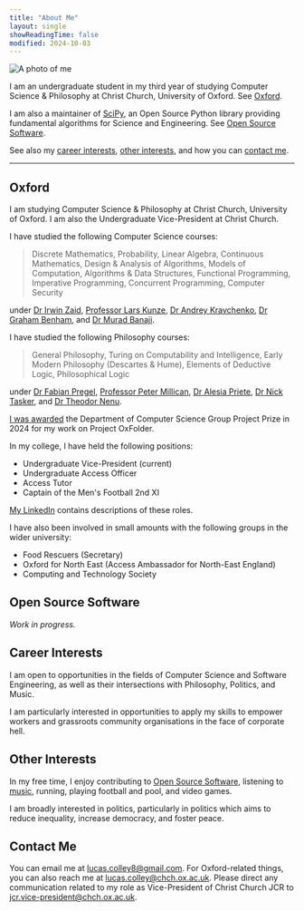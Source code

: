 ```yaml
---
title: "About Me"
layout: single
showReadingTime: false
modified: 2024-10-03
---
```


![A photo of me](/lucas-headshot.jpg)

I am an undergraduate student in my third year of studying
Computer Science & Philosophy at Christ Church, University of Oxford.
See [Oxford](#oxford).

I am also a maintainer of [SciPy], an Open Source Python library providing
fundamental algorithms for Science and Engineering.
See [Open Source Software](#open-source-software).

See also my [career interests](#career-interests), [other interests](#other-interests),
and how you can [contact me](#contact-me).

[SciPy]: https://scipy.org

---

## Oxford

I am studying Computer Science & Philosophy at Christ Church, University of Oxford.
I am also the Undergraduate Vice-President at Christ Church.

I have studied the following Computer Science courses:

> Discrete Mathematics, Probability, Linear Algebra, Continuous Mathematics,
> Design & Analysis of Algorithms, Models of Computation, Algorithms & Data Structures,
> Functional Programming, Imperative Programming, Concurrent Programming,
> Computer Security

under [Dr Irwin Zaid], [Professor Lars Kunze], [Dr Andrey Kravchenko],
[Dr Graham Benham], and [Dr Murad Banaji].

[Dr Irwin Zaid]: https://www.chch.ox.ac.uk/people/dr-irwin-zaid
[Professor Lars Kunze]: https://people.uwe.ac.uk/Person/LarsKunze
[Dr Andrey Kravchenko]: https://www.chch.ox.ac.uk/people/dr-andrey-kravchenko
[Dr Graham Benham]: https://people.ucd.ie/graham.benham
[Dr Murad Banaji]: https://muradbanaji.github.io

I have studied the following Philosophy courses:

> General Philosophy, Turing on Computability and Intelligence,
> Early Modern Philosophy (Descartes & Hume), Elements of Deductive Logic,
> Philosophical Logic

under [Dr Fabian Pregel], [Professor Peter Millican], [Dr Alesia Priete],
[Dr Nick Tasker], and [Dr Theodor Nenu].

[Dr Fabian Pregel]: https://www.fabianpregel.net
[Professor Peter Millican]: https://www.millican.org
[Dr Alesia Priete]: https://alesiapreite.com
[Dr Nick Tasker]: https://www.hertford.ox.ac.uk/staff/dr-nick-tasker
[Dr Theodor Nenu]: https://www.philosophy.ox.ac.uk/people/theodor-nenu

[I was awarded](https://www.cs.ox.ac.uk/news/2322-full.html) the
Department of Computer Science Group Project Prize in 2024 for my work on
Project OxFolder.

In my college, I have held the following positions:

- Undergraduate Vice-President (current)
- Undergraduate Access Officer
- Access Tutor
- Captain of the Men's Football 2nd XI

[My LinkedIn] contains descriptions of these roles.

[My LinkedIn]: https://www.linkedin.com/in/lucascolley0/

I have also been involved in small amounts with the following groups
in the wider university:

- Food Rescuers (Secretary)
- Oxford for North East (Access Ambassador for North-East England)
- Computing and Technology Society

## Open Source Software

*Work in progress.*

## Career Interests

I am open to opportunities in the fields of Computer Science and Software Engineering,
as well as their intersections with Philosophy, Politics, and Music.

I am particularly interested in opportunities to apply my skills to
empower workers and grassroots community organisations in the face of corporate hell.

## Other Interests

In my free time, I enjoy contributing to [Open Source Software](#open-source-software),
listening to [music](../music.md), running, playing football and pool, and video games.

I am broadly interested in politics, particularly in politics which aims to
reduce inequality, increase democracy, and foster peace.

## Contact Me

You can email me at [lucas.colley8@gmail.com](mailto:lucas.colley8@gmail.com).
For Oxford-related things, you can also reach me at
[lucas.colley@chch.ox.ac.uk](mailto:lucas.colley@chch.ox.ac.uk).
Please direct any communication related to my role as
Vice-President of Christ Church JCR to
[jcr.vice-president@chch.ox.ac.uk](mailto:jcr.vice-president@chch.ox.ac.uk).
